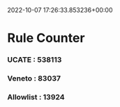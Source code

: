 2022-10-07 17:26:33.853236+00:00
# Rule Counter 
 ### UCATE : 538113

 ### Veneto : 83037

 ### Allowlist : 13924